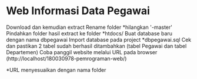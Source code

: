 # Web Informasi Data Pegawai

Download dan kemudian extract
Rename folder *hilangkan '-master'
Pindahkan folder hasil extract ke folder *htdocs/
Buat database baru dengan nama dbpegawai
Import database pada project *dbpegawai.sql
Cek dan pastikan 2 tabel sudah berhasil ditambahkan (tabel Pegawai dan tabel Departemen)
Coba panggil website melalui URL pada browser (http://localhost/180030978-pemrograman-web/)

*URL menyesuaikan dengan nama folder
